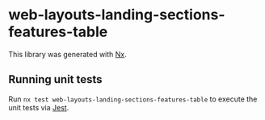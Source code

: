 # web-layouts-landing-sections-features-table

This library was generated with [Nx](https://nx.dev).

## Running unit tests

Run `nx test web-layouts-landing-sections-features-table` to execute the unit tests via [Jest](https://jestjs.io).
